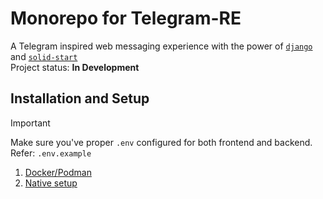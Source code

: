 # Monorepo for Telegram-RE
A Telegram inspired web messaging experience with the power of [`django`](https://www.djangoproject.com/) and [`solid-start`](https://start.solidjs.com/getting-started/what-is-solidstart)\
Project status: **In Development**

## Installation and Setup
> [!IMPORTANT]
> Make sure you've proper `.env` configured for both frontend and backend.\
> Refer: `.env.example`

1. [Docker/Podman](https://github.com/moonlitgrace/telegram-re-monorepo/discussions/410)
2. [Native setup](https://github.com/moonlitgrace/telegram-re-monorepo/discussions/411)
